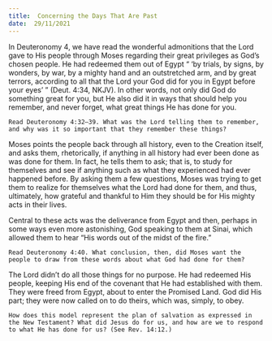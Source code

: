 ```yaml
---
title:  Concerning the Days That Are Past
date:  29/11/2021
---
```


In Deuteronomy 4, we have read the wonderful admonitions that the Lord gave to His people through Moses regarding their great privileges as God’s chosen people. He had redeemed them out of Egypt “ ‘by trials, by signs, by wonders, by war, by a mighty hand and an outstretched arm, and by great terrors, according to all that the Lord your God did for you in Egypt before your eyes’ ” (Deut. 4:34, NKJV). In other words, not only did God do something great for you, but He also did it in ways that should help you remember, and never forget, what great things He has done for you.

`Read Deuteronomy 4:32–39. What was the Lord telling them to remember, and why was it so important that they remember these things?`

Moses points the people back through all history, even to the Creation itself, and asks them, rhetorically, if anything in all history had ever been done as was done for them. In fact, he tells them to ask; that is, to study for themselves and see if anything such as what they experienced had ever happened before. By asking them a few questions, Moses was trying to get them to realize for themselves what the Lord had done for them, and thus, ultimately, how grateful and thankful to Him they should be for His mighty acts in their lives.

Central to these acts was the deliverance from Egypt and then, perhaps in some ways even more astonishing, God speaking to them at Sinai, which allowed them to hear “His words out of the midst of the fire.”

`Read Deuteronomy 4:40. What conclusion, then, did Moses want the people to draw from these words about what God had done for them?`

The Lord didn’t do all those things for no purpose. He had redeemed His people, keeping His end of the covenant that He had established with them. They were freed from Egypt, about to enter the Promised Land. God did His part; they were now called on to do theirs, which was, simply, to obey.

`How does this model represent the plan of salvation as expressed in the New Testament? What did Jesus do for us, and how are we to respond to what He has done for us? (See Rev. 14:12.)`